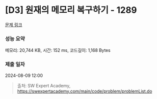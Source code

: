 # [D3] 원재의 메모리 복구하기 - 1289 

[문제 링크](https://swexpertacademy.com/main/code/problem/problemDetail.do?contestProbId=AV19AcoKI9sCFAZN) 

### 성능 요약

메모리: 20,744 KB, 시간: 152 ms, 코드길이: 1,168 Bytes

### 제출 일자

2024-08-09 12:00



> 출처: SW Expert Academy, https://swexpertacademy.com/main/code/problem/problemList.do